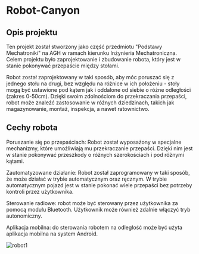 # Robot-Canyon
## Opis projektu
Ten projekt został stworzony jako część przedmiotu "Podstawy Mechatroniki" na AGH w ramach kierunku Inżynieria Mechatroniczna. Celem projektu było zaprojektowanie i zbudowanie robota, który jest w stanie pokonywać przepaście między stołami.

Robot został zaprojektowany w taki sposób, aby móc poruszać się z jednego stołu na drugi, bez względu na różnice w ich położeniu - stoły mogą być ustawione pod kątem jak i oddalone od siebie o różne odległości (zakres 0-50cm). 
Dzięki swoim zdolnościom do przekraczania przepaści, robot może znaleźć zastosowanie w różnych dziedzinach, takich jak magazynowanie, montaż, inspekcja, a nawet ratownictwo.

## Cechy robota
Poruszanie się po przepaściach: Robot został wyposażony w specjalne mechanizmy, które umożliwiają mu przekraczanie przepaści. Dzięki nim jest w stanie pokonywać przeszkody o różnych szerokościach i pod różnymi kątami.

Zautomatyzowane działanie: Robot został zaprogramowany w taki sposób, że może działać w trybie automatycznym oraz ręcznym. W trybie automatycznym pojazd jest w stanie pokonać wiele przepaści bez potrzeby kontroli przez użytkownika.

Sterowanie radiowe: robot może być sterowany przez użytkownika za pomocą modułu Bluetooth. Użytkownik może również zdalnie włączyć tryb autonomiczny.

Aplikacja mobilna: do sterowania robotem na odległość może być użyta aplikacja mobilna na system Android.

![robot1](https://github.com/ambroziewiczdaniel/Robot-Canyon/assets/31101222/4a430944-ea01-44d8-845e-4a20459d84b8)
